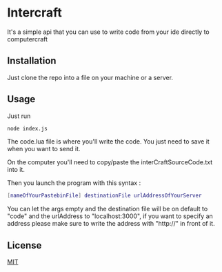 # Intercraft
It's a simple api that you can use to write code from your ide directly to computercraft

## Installation
Just clone the repo into a file on your machine or a server.


## Usage
Just run 
```bash
node index.js
```
The code.lua file is where you'll write the code. You just need to save it when you want to send it.

On the computer you'll need to copy/paste the interCraftSourceCode.txt into it.

Then you launch the program with this syntax :
```lua
[nameOfYourPastebinFile] destinationFile urlAddressOfYourServer
```

You can let the args empty and the destination file will be on default to "code" and the urlAddress to "localhost:3000", if you want to specify an address please make sure to write the address with "http://" in front of it. 


## License
[MIT](https://choosealicense.com/licenses/mit/)
